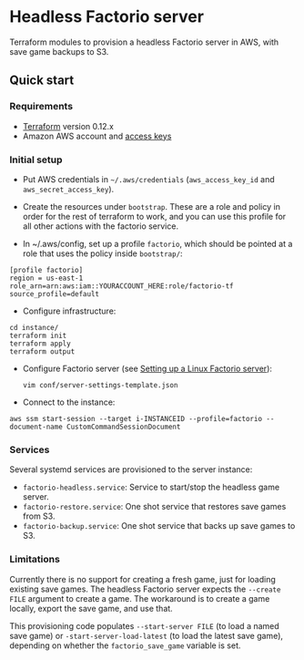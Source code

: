 # Headless Factorio server

Terraform modules to provision a headless Factorio server in AWS, with save game
backups to S3.

## Quick start

### Requirements

* [Terraform](https://www.terraform.io) version 0.12.x
* Amazon AWS account and [access keys](https://docs.aws.amazon.com/general/latest/gr/aws-sec-cred-types.html#access-keys-and-secret-access-keys)

### Initial setup

* Put AWS credentials in `~/.aws/credentials` (`aws_access_key_id` and
  `aws_secret_access_key`).

* Create the resources under `bootstrap`. These are a role and policy in order for the rest of terraform to work, and you can use this profile for all other actions with the factorio service.

* In ~/.aws/config, set up a profile `factorio`, which should be pointed at a role that uses the policy inside `bootstrap/`:

```
[profile factorio]
region = us-east-1
role_arn=arn:aws:iam::YOURACCOUNT_HERE:role/factorio-tf
source_profile=default
```

* Configure infrastructure:

```
cd instance/
terraform init
terraform apply
terraform output
```
    
* Configure Factorio server (see [Setting up a Linux Factorio server](https://wiki.factorio.com/Multiplayer#Setting_up_a_Linux_Factorio_server)):

      vim conf/server-settings-template.json

* Connect to the instance:

```
aws ssm start-session --target i-INSTANCEID --profile=factorio --document-name CustomCommandSessionDocument
```

### Services

Several systemd services are provisioned to the server instance:

* `factorio-headless.service`: Service to start/stop the headless game server.
* `factorio-restore.service`: One shot service that restores save games from S3.
* `factorio-backup.service`: One shot service that backs up save games to S3.

### Limitations

Currently there is no support for creating a fresh game, just for loading existing
save games. The headless Factorio server expects the `--create FILE` argument to
create a game. The workaround is to create a game locally, export the save game,
and use that.

This provisioning code populates `--start-server FILE` (to load a named save game) or
`-start-server-load-latest` (to load the latest save game), depending on whether
the `factorio_save_game` variable is set.
